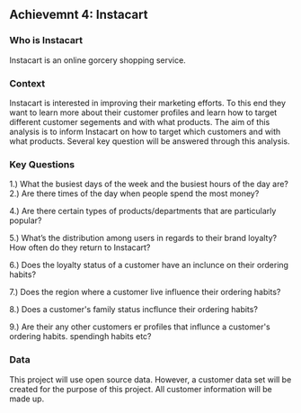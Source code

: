 ## Achievemnt 4: Instacart

### Who is Instacart

Instacart is an online gorcery shopping service. 

### Context
Instacart is interested in improving their marketing efforts. To this end they want to learn more about their customer profiles and learn how to target different customer segements and with what products. The aim of this analysis is to inform Instacart on how to target which customers and with what products.
Several key question will be answered through this analysis.

### Key Questions

1.) What the busiest days of the week and the busiest hours of the
     day are?
2.) Are there times of the day when people spend the most money? 

4.) Are there certain types of products/departments that are particularly popular? 
 
5.) What’s the distribution among users in regards to their brand loyalty? How often do they return to Instacart? 

6.) Does the loyalty status of a customer have an inclunce on their ordering habits?

7.) Does the region where a customer live influence their ordering habits?
	
8.) Does a customer's family status incflunce their ordering habits? 

9.) Are their any other customers er profiles that influnce a customer's ordering habits. spendingh habits etc?

### Data

This project will use open source data. However, a customer data set will be created for the purpose of this project. All customer information will be made up.





